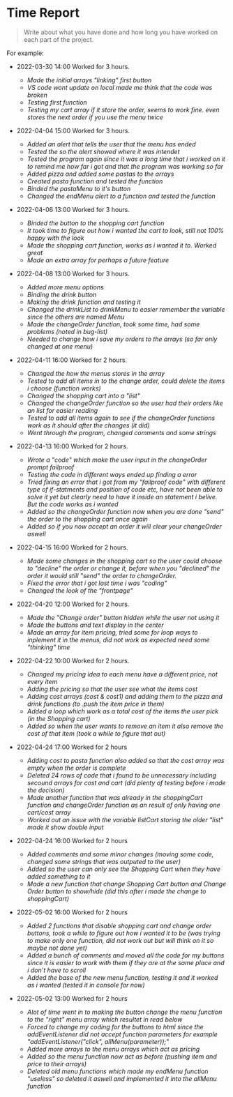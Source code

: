# Time Report

> Write about what you have done and how long you have worked on each part of the project.

For example: 

- 2022-03-30 14:00 Worked for 3 hours.
  - *Made the initial arrays "linking" first button*
  - *VS code wont update on local made me think that the code was broken*
  - *Testing first function*
  - *Testing my cart array if it store the order, seems to work fine. even stores the next order if you use the menu twice*

- 2022-04-04 15:00 Worked for 3 hours.
  - *Added an alert that tells the user that the menu has ended*
  - *Tested the so the alert showed where it was intendet*
  - *Tested the program again since it was a long time that i worked on it to remind me how far i got and that the program was working so far*
  - *Added pizza and added some pastas to the arrays*
  - *Created pasta function and tested the function*
  - *Binded the pastaMenu to it's button*
  - *Changed the endMenu alert to a function and tested the function*

- 2022-04-06 13:00 Worked for 3 hours.
  - *Binded the button to the shopping cart function*
  - *It took time to figure out how i wanted the cart to look, still not 100% happy with the look*
  - *Made the shopping cart function, works as i wanted it to. Worked great*
  - *Made an extra array for perhaps a future feature*

- 2022-04-08 13:00 Worked for 3 hours.
  - *Added more menu options*
  - *Binding the drink button*
  - *Making the drink function and testing it*
  - *Changed the drinkList to drinkMenu to easier remember the variable since the others are named Menu*
  - *Made the changeOrder function, took some time, had some problems (noted in bug-list)*
  - *Needed to change how i save my orders to the arrays (so far only changed at one menu)*

- 2022-04-11 16:00 Worked for 2 hours.
  - *Changed the how the menus stores in the array*
  - *Tested to add all items in to the change order, could delete the items i choose (function works)*
  - *Changed the shopping cart into a "list"*
  - *Changed the changeOrder function so the user had their orders like an list for easier reading*
  - *Tested to add all items again to see if the changeOrder functions work as it should after the changes (it did)*
  - *Went through the program, changed comments and some strings*

- 2022-04-13 16:00 Worked for 2 hours.
  - *Wrote a "code" which make the user input in the changeOrder prompt failproof*
  - *Testing the code in different ways ended up finding a error*
  - *Tried fixing an error that i got from my "failproof code" with different type of if-statments and position of code etc, have not been able to solve it yet but clearly need to have it inside an statement i belive. But the code works as i wanted*
  - *Added so the changeOrder function now when you are done "send" the order to the shopping cart once again*
  - *Added so if you now accept an order it will clear your changeOrder aswell*

- 2022-04-15 16:00 Worked for 2 hours.
  - *Made some changes in the shopping cart so the user could choose to "decline" the order or change it, before when you "declined" the order it would still "send" the order to changeOrder.*
  - *Fixed the error that i got last time i was "coding"*
  - *Changed the look of the "frontpage"*

- 2022-04-20 12:00 Worked for 2 hours.
  - *Made the "Change order" button hidden while the user not using it*
  - *Made the buttons and text display in the center*
  - *Made an array for item pricing, tried some for loop ways to inplement it in the menus, did not work as expected need some "thinking" time*

- 2022-04-22 10:00 Worked for 2 hours.
  - *Changed my pricing idea to each menu have a different price, not every item*
  - *Adding the pricing so that the user see what the items cost*
  - *Adding cost arrays (cost & cost1) and adding them to the pizza and drink functions (to .push the item price in them)*
  - *Added a loop which work as a total cost of the items the user pick (in the Shopping cart)*
  - *Added so when the user wants to remove an item it also remove the cost of that item (took a while to figure that out)*

- 2022-04-24 17:00 Worked for 2 hours
  - *Adding cost to pasta function also added so that the cost array was empty when the order is complete*
  - *Deleted 24 rows of code that i found to be unnecessary including secound arrays for cost and cart (did plenty of testing before i made the decision)*
  - *Made another function that was already in the shoppingCart function and changeOrder function as an result of only having one cart/cost array*
  - *Worked out an issue with the variable listCart storing the older "list" made it show double input*

- 2022-04-24 16:00 Worked for 2 hours
  - *Added comments and some minor changes (moving some code, changed some strings that was outputed to the user)*
  - *Added so the user can only see the Shopping Cart when they have added something to it*
  - *Made a new function that change Shopping Cart button and Change Order button to show/hide (did this after i made the change to shoppingCart)*
  
- 2022-05-02 16:00 Worked for 2 hours
  - *Added 2 functions that disable shopping cart and change order buttons, took a while to figure out how i wanted it to be (was trying to make only one function, did not work out but will think on it so maybe not done yet)*
  - *Added a bunch of comments and moved all the code for my buttons since it is easier to work with them if they are at the same place and i don't have to scroll*
  - *Added the base of the new menu function, testing it and it worked as i wanted (tested it in console for now)*

- 2022-05-02 13:00 Worked for 2 hours
  - *Alot of time went in to making the button change the menu function to the "right" menu array which resultet in read below*
  - *Forced to change my coding for the buttons to html since the addEventListener did not accept function parameters for example "addEventListener("click", allMenu(parameter));"*
  - *Added more arrays to the menu arrays which act as pricing*
  - *Added so the menu function now act as before (pushing item and price to their arrays)*
  - *Deleted old menu functions which made my endMenu function "useless" so deleted it aswell and implemented it into the allMenu function*

